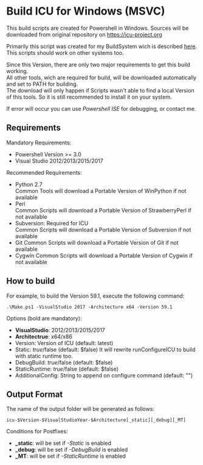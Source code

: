 # Build ICU for Windows (MSVC)

This build scripts are created for Powershell in Windows.
Sources will be downloaded from original repository on https://icu-project.org

Primarily this script was created for my BuildSystem wich is described [here](https://adirmeier.de/0_Blog/ID_157/index.html).  
This scripts should work on other systems too.  

Since this Version, there are only two major requirements to get this build working.  
All other tools, wich are required for build, will be downloaded automatically and set 
to PATH for building.  
The download will only happen if Scripts wasn't able to find a local Version of this tools.
So it is still recommended to install it on your system.

If error will occur you can use *Powershell ISE* for debugging, or contact me.

## Requirements

Mandatory Requirements:
 - Powershell Version >= 3.0
 - Visual Studio 2012/2013/2015/2017

Recommended Requirements:
 - Python 2.7  
    Common Tools will download a Portable Version of WinPython if not available
 - Perl  
    Common Scripts will download a Portable Version of StrawberryPerl if not available
 - Subversion: Required for ICU  
    Common Scripts will download a Portable Version of Subversion if not available
 - Git
    Common Scripts will download a Portable Version of Git if not available
 - Cygwin
    Common Scripts will download a Portable Version of Cygwin if not available

## How to build

For example, to build the Version 59.1, execute the following command:

    .\Make.ps1 -VisualStudio 2017 -Architecture x64 -Version 59.1
    
Options (bold are mandatory):
 - **VisualStudio**: 2012/2013/2015/2017
 - **Architectrue**: x64/x86
 - Version: Version of ICU (default: latest)
 - Static: $true/$false (default: $false)
   It will rewrite runConfigureICU to build with static runtime too.
 - DebugBuild: $true/$false (default: $false)
 - StaticRuntime: $true/$false (default: $false)
 - AdditionalConfig: String to append on configure command (default: "")
 
## Output Format

The name of the output folder will be generated as follows:

    icu-$Version-$VisualStudioYear-$Architecture[_static][_debug][_MT]

Conditions for Postfixes:
 - **_static**: will be set if *-Static* is enabled
 - **_debug**: will be set if *-DebugBuild* is enabled
 - **_MT**: will be set if *-StaticRuntime* is enabled
 
